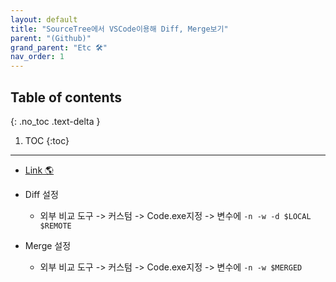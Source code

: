 ```yaml
---
layout: default
title: "SourceTree에서 VSCode이용해 Diff, Merge보기"
parent: "(Github)"
grand_parent: "Etc 🛠"
nav_order: 1
---
```


## Table of contents
{: .no_toc .text-delta }

1. TOC
{:toc}

---

* [Link 🌎](https://iyerl.github.io/dev/sourcetree-compare.html)

* Diff 설정
    * 외부 비교 도구 -> 커스텀 -> Code.exe지정 -> 변수에 `-n -w -d $LOCAL $REMOTE`
* Merge 설정
    * 외부 비교 도구 -> 커스텀 -> Code.exe지정 -> 변수에 `-n -w $MERGED`
